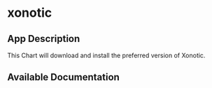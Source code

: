 # xonotic

## App Description

This Chart will download and install the preferred version of Xonotic.

## Available Documentation

